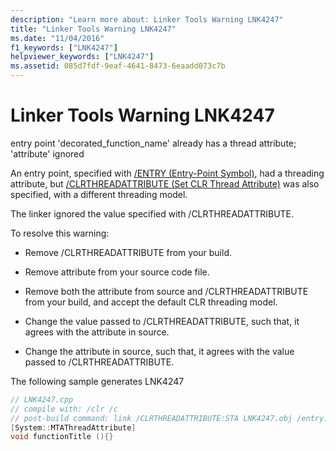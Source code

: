 ```yaml
---
description: "Learn more about: Linker Tools Warning LNK4247"
title: "Linker Tools Warning LNK4247"
ms.date: "11/04/2016"
f1_keywords: ["LNK4247"]
helpviewer_keywords: ["LNK4247"]
ms.assetid: 085d7fdf-9eaf-4641-8473-6eaadd073c7b
---
```

# Linker Tools Warning LNK4247

entry point 'decorated_function_name' already has a thread attribute; 'attribute' ignored

An entry point, specified with [/ENTRY (Entry-Point Symbol)](../../build/reference/entry-entry-point-symbol.md), had a threading attribute, but [/CLRTHREADATTRIBUTE (Set CLR Thread Attribute)](../../build/reference/clrthreadattribute-set-clr-thread-attribute.md) was also specified, with a different threading model.

The linker ignored the value specified with /CLRTHREADATTRIBUTE.

To resolve this warning:

- Remove /CLRTHREADATTRIBUTE from your build.

- Remove attribute from your source code file.

- Remove both the attribute from source and /CLRTHREADATTRIBUTE from your build, and accept the default CLR threading model.

- Change the value passed to /CLRTHREADATTRIBUTE, such that, it agrees with the attribute in source.

- Change the attribute in source, such that, it agrees with the value passed to /CLRTHREADATTRIBUTE.

The following sample generates LNK4247

```cpp
// LNK4247.cpp
// compile with: /clr /c
// post-build command: link /CLRTHREADATTRIBUTE:STA LNK4247.obj /entry:functionTitle /SUBSYSTEM:Console
[System::MTAThreadAttribute]
void functionTitle (){}
```
